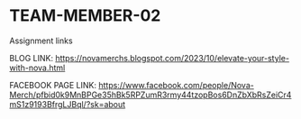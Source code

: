 # TEAM-MEMBER-02

Assignment links

BLOG LINK:
https://novamerchs.blogspot.com/2023/10/elevate-your-style-with-nova.html


FACEBOOK PAGE LINK:
https://www.facebook.com/people/Nova-Merch/pfbid0k9MnBPGe35hBk5RPZumR3rmy44tzopBos6DnZbXbRsZeiCr4mS1z9193BfrgLJBql/?sk=about
